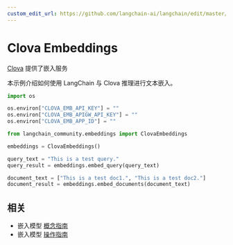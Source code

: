 ```yaml
---
custom_edit_url: https://github.com/langchain-ai/langchain/edit/master/docs/docs/integrations/text_embedding/clova.ipynb
---
```


# Clova Embeddings
[Clova](https://api.ncloud-docs.com/docs/ai-naver-clovastudio-summary) 提供了嵌入服务

本示例介绍如何使用 LangChain 与 Clova 推理进行文本嵌入。



```python
import os

os.environ["CLOVA_EMB_API_KEY"] = ""
os.environ["CLOVA_EMB_APIGW_API_KEY"] = ""
os.environ["CLOVA_EMB_APP_ID"] = ""
```


```python
from langchain_community.embeddings import ClovaEmbeddings
```


```python
embeddings = ClovaEmbeddings()
```


```python
query_text = "This is a test query."
query_result = embeddings.embed_query(query_text)
```


```python
document_text = ["This is a test doc1.", "This is a test doc2."]
document_result = embeddings.embed_documents(document_text)
```

## 相关

- 嵌入模型 [概念指南](/docs/concepts/#embedding-models)
- 嵌入模型 [操作指南](/docs/how_to/#embedding-models)